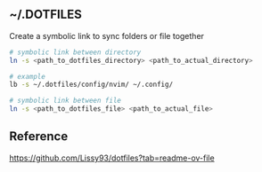 ## ~/.DOTFILES



Create a symbolic link to sync folders or file together

```bash
# symbolic link between directory
ln -s <path_to_dotfiles_directory> <path_to_actual_directory>

# example
lb -s ~/.dotfiles/config/nvim/ ~/.config/

# symbolic link between file
ln -s <path_to_dotfiles_file> <path_to_actual_file>
```


## Reference

https://github.com/Lissy93/dotfiles?tab=readme-ov-file